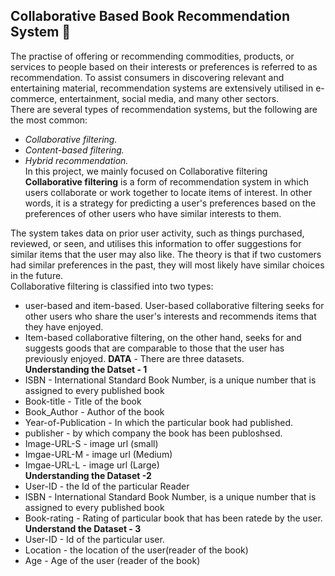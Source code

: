 ## **Collaborative Based Book Recommendation System 🧠**<br>
The practise of offering or recommending commodities, products, or services to people based on their interests or preferences is referred to as recommendation. To assist consumers in discovering relevant and entertaining material, recommendation systems are extensively utilised in e-commerce, entertainment, social media, and many other sectors.<br>
There are several types of recommendation systems, but the following are the most common:<br>
+ *Collaborative filtering.*
+ *Content-based filtering.*
+ *Hybrid recommendation.*<br>
In this project, we mainly focused on Collaborative filtering<br>
**Collaborative filtering** is a form of recommendation system in which users collaborate or work together to locate items of interest. In other words, it is a strategy for predicting a user's preferences based on the preferences of other users who have similar interests to them.<br>

The system takes data on prior user activity, such as things purchased, reviewed, or seen, and utilises this information to offer suggestions for similar items that the user may also like. The theory is that if two customers had similar preferences in the past, they will most likely have similar choices in the future.
<br>
Collaborative filtering is classified into two types: <br>
+ user-based and item-based. User-based collaborative filtering seeks for other users who share the user's interests and recommends items that they have enjoyed. 
+ Item-based collaborative filtering, on the other hand, seeks for and suggests goods that are comparable to those that the user has previously enjoyed.
**DATA** - There are three datasets.<br>
**Understanding the Datset - 1**<br>
+ ISBN - International Standard Book Number, is a unique number that is assigned to every published book<br>
+ Book-title - Title of the book<br>
+ Book_Author - Author of the book<br>
+ Year-of-Publication - In which the particular book had published.<br>
+ publisher - by which company the book has been publoshsed.<br>
+ Image-URL-S - image url (small)<br>
+ Imgae-URL-M - image url (Medium)<br>
+ Imgae-URL-L - image url (Large)<br>
**Understanding the Dataset -2**<br>
+ User-ID - the Id of the particular Reader<br>
+ ISBN - International Standard Book Number, is a unique number that is assigned to every published book<br>
+ Book-rating - Rating of particular book that has been ratede by the user.<br>
**Understand the Dataset - 3**<br>
+ User-ID - Id of the particular user.<br>
+ Location - the location of the user(reader of the book)<br>
+ Age - Age of the user (reader of the book)<br>
